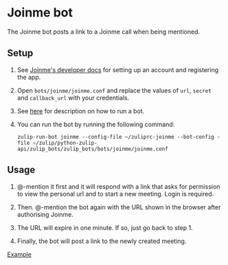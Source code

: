 # Joinme bot

The Joinme bot posts a link to a Joinme call when being mentioned.

## Setup

1. See [Joinme's developer docs](https://developer.join.me/docs) for setting up an account and
   registering the app.
2. Open `bots/joinme/joinme.conf` and replace the values of `url`, `secret` and
   `callback_url` with your credentials.
3. See [here](https://zulipchat.com/api/running-bots#running-a-bot) for description
   on how to run a bot.
4. You can run the bot by running the following command:

   `zulip-run-bot joinme --config-file ~/zuliprc-joinme --bot-config
   -file ~/zulip/python-zulip-api/zulip_bots/zulip_bots/bots/joinme/joinme.conf`

## Usage

1. @-mention it first and it will respond with a link that asks for permission
   to view the personal url and to start a new meeting. Login is required.

2. Then. @-mention the bot again with the URL shown in the browser after
   authorising Joinme.

3. The URL will expire in one minute. If so, just go back to step 1.

4. Finally, the bot will post a link to the newly created meeting.

[Example](https://goo.gl/BFKmXa)
